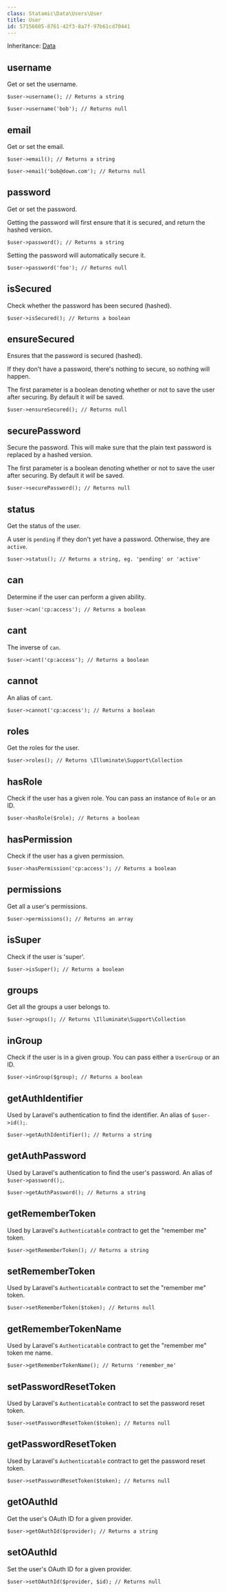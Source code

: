 ```yaml
---
class: Statamic\Data\Users\User
title: User
id: 57156605-8761-42f3-8a7f-97b61cd70441
---
```

Inheritance: [Data](/addons/classes/data)

## username

Get or set the username.

```
$user->username(); // Returns a string

$user->username('bob'); // Returns null
```

## email

Get or set the email.

```
$user->email(); // Returns a string

$user->email('bob@down.com'); // Returns null
```

## password

Get or set the password.

Getting the password will first ensure that it is secured, and return the hashed version.

```
$user->password(); // Returns a string
```

Setting the password will automatically secure it.

```
$user->password('foo'); // Returns null
```

## isSecured

Check whether the password has been secured (hashed).

```
$user->isSecured(); // Returns a boolean
```

## ensureSecured

Ensures that the password is secured (hashed).

If they don't have a password, there's nothing to secure, so nothing will happen.

The first parameter is a boolean denoting whether or not to save the user after securing. By default it _will_ be saved.

```
$user->ensureSecured(); // Returns null
```

## securePassword

Secure the password. This will make sure that the plain text password is replaced by a hashed version.

The first parameter is a boolean denoting whether or not to save the user after securing. By default it _will_ be saved.

```
$user->securePassword(); // Returns null
```

## status

Get the status of the user.

A user is `pending` if they don't yet have a password. Otherwise, they are `active`.

```
$user->status(); // Returns a string, eg. 'pending' or 'active'
```

## can

Determine if the user can perform a given ability.

```
$user->can('cp:access'); // Returns a boolean
```

## cant

The inverse of `can`.

```
$user->cant('cp:access'); // Returns a boolean
```

## cannot

An alias of `cant`.

```
$user->cannot('cp:access'); // Returns a boolean
```

## roles

Get the roles for the user.

```
$user->roles(); // Returns \Illuminate\Support\Collection
```

## hasRole

Check if the user has a given role. You can pass an instance of `Role` or an ID.

```
$user->hasRole($role); // Returns a boolean
```

## hasPermission

Check if the user has a given permission.

```
$user->hasPermission('cp:access'); // Returns a boolean
```

## permissions

Get all a user's permissions.

```
$user->permissions(); // Returns an array
```

## isSuper

Check if the user is 'super'.

```
$user->isSuper(); // Returns a boolean
```

## groups

Get all the groups a user belongs to.

```
$user->groups(); // Returns \Illuminate\Support\Collection
```

## inGroup

Check if the user is in a given group. You can pass either a `UserGroup` or an ID.

```
$user->inGroup($group); // Returns a boolean
```

## getAuthIdentifier

Used by Laravel's authentication to find the identifier. An alias of `$user->id();`.

```
$user->getAuthIdentifier(); // Returns a string
```

## getAuthPassword

Used by Laravel's authentication to find the user's password. An alias of `$user->password();`.

```
$user->getAuthPassword(); // Returns a string
```

## getRememberToken

Used by Laravel's `Authenticatable` contract to get the "remember me" token.

```
$user->getRememberToken(); // Returns a string
```

## setRememberToken

Used by Laravel's `Authenticatable` contract to set the "remember me" token.

```
$user->setRememberToken($token); // Returns null
```

## getRememberTokenName

Used by Laravel's `Authenticatable` contract to get the "remember me" token me name.

```
$user->getRememberTokenName(); // Returns 'remember_me'
```

## setPasswordResetToken

Used by Laravel's `Authenticatable` contract to set the password reset token.

```
$user->setPasswordResetToken($token); // Returns null
```

## getPasswordResetToken

Used by Laravel's `Authenticatable` contract to get the password reset token.

```
$user->setPasswordResetToken($token); // Returns null
```

## getOAuthId

Get the user's OAuth ID for a given provider.

```
$user->getOAuthId($provider); // Returns a string
```

## setOAuthId

Set the user's OAuth ID for a given provider.

```
$user->setOAuthId($provider, $id); // Returns null
```
